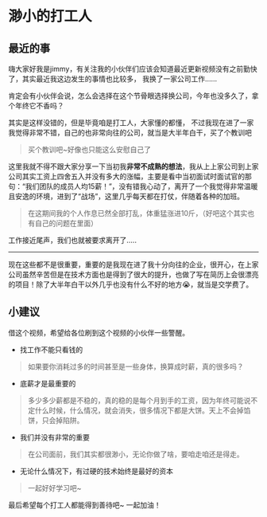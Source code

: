 # 渺小的打工人

## 最近的事

嗨大家好我是jimmy，有关注我的小伙伴们应该会知道最近更新视频没有之前勤快了，其实最近我这边发生的事情也比较多， 我换了一家公司工作......

肯定会有小伙伴会说，怎么会选择在这个节骨眼选择换公司，今年也没多久了，拿个年终它不香吗？

其实是这样没错的，但是毕竟咱是打工人，大家懂的都懂，  不过我现在进了一家我觉得非常不错，自己的也非常向往的公司，就当是大半年白干，买了个教训吧
> 买个教训吧~好像也只能这么安慰自己了

这里我就不得不跟大家分享一下当初我**非常不成熟的想法**，我从上上家公司到上家公司其实工资上四舍五入并没有多大的涨幅，主要是看中当初面试时面试官的那句：“我们团队的成员人均15薪！”，没有错我心动了，离开了一个我觉得非常温暖且安逸的环境，进到了“战场”，这里几乎每天都在打仗，伴随着各种的加班。
> 在这期间我的个人作息已然全部打乱，体重猛涨进10斤，（好吧这个其实也有自己的问题在里面）

工作接近尾声，我们也就被要求离开了.....

****

现在这些都不是很重要，重要的是我现在进了我十分向往的企业，很开心，在上家公司虽然辛苦但是在技术方面也是得到了很大的提升，也做了写在简历上会很漂亮的项目！除了大半年白干以外几乎也没有什么不好的地方😭，就当是交学费了。

## 小建议

借这个视频，希望给各位刷到这个视频的小伙伴一些警醒。

- 找工作不能只看钱的
> 如果要你消耗过多的时间甚至是一些身体，换算成时薪，真的很多吗？
- 底薪才是最重要的
> 多少多少薪都是不稳的，真的稳的是每个月到手的工资，因为年终可能说不定什么时候，什么情况，就会消失，很多情况下都是大饼。天上不会掉馅饼，只会掉陷阱。
- 我们并没有非常的重要
> 在公司面前，我们其实都很渺小，无论你做了啥，要咱走咱还是得走。
- 无论什么情况下，有过硬的技术始终是最好的资本
> 一起好好学习吧~

最后希望每个打工人都能得到善待吧~  一起加油！

